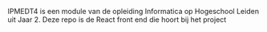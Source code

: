 IPMEDT4 is een module van de opleiding Informatica op Hogeschool Leiden uit Jaar 2. 
Deze repo is de React front end die hoort bij het project
